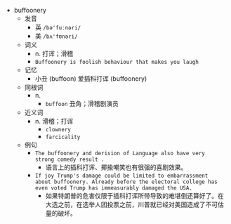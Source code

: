 - buffoonery
  - 发音
    - 英 `/bə'fuːnəri/`
    - 美 `/bʌ'fʊnəri/`
  - 词义
    - n. 打诨；滑稽
    - `Buffoonery is foolish behaviour that makes you laugh`
  - 记忆
    - 小丑 (buffoon) 爱插科打诨 (buffoonery)
  - 同根词
    - n.
      - `buffoon` 丑角；滑稽剧演员
  - 近义词
    - n. 滑稽；打诨
      - `clownery`
      - `farcicality`
  - 例句
    - `The buffoonery and derision of Language also have very strong comedy result .`
      - 语言上的插科打诨、揶揄嘲笑也有很强的喜剧效果。
    - `If joy Trump's damage could be limited to embarrassment about buffoonery. Already before the electoral college has even voted Trump has immeasurably damaged the USA.`
      - 如果特朗普的危害仅限于插科打诨所带导致的难堪倒还算好了。在大选之前，在选举人团投票之前，川普就已经对美国造成了不可估量的破坏。


